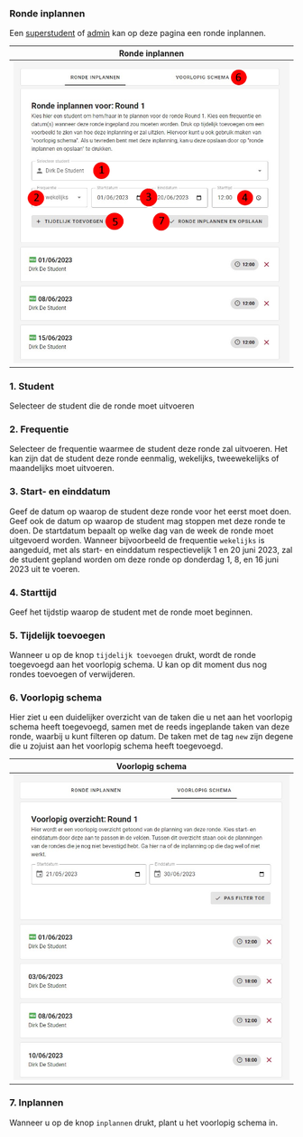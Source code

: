 ### Ronde inplannen
Een [superstudent](../../users/superstudent.md) of [admin](../../users/admin.md) kan op deze pagina een ronde inplannen.

|            Ronde inplannen             |
|:--------------------------------------:|
| ![](../../assets/schedule_round_1.jpg) |

### 1. Student
Selecteer de student die de ronde moet uitvoeren

### 2. Frequentie
Selecteer de frequentie waarmee de student deze ronde zal uitvoeren.
Het kan zijn dat de student deze ronde eenmalig, wekelijks, tweewekelijks of maandelijks moet uitvoeren.

### 3. Start- en einddatum
Geef de datum op waarop de student deze ronde voor het eerst moet doen.
Geef ook de datum op waarop de student mag stoppen met deze ronde te doen.
De startdatum bepaalt op welke dag van de week de ronde moet uitgevoerd worden.
Wanneer bijvoorbeeld de frequentie ``wekelijks`` is aangeduid, met als start- en einddatum
respectievelijk 1 en 20 juni 2023, zal de student gepland worden om deze ronde op donderdag 1, 8, en 16 juni 2023 uit te voeren.

### 4. Starttijd
Geef het tijdstip waarop de student met de ronde moet beginnen.

### 5. Tijdelijk toevoegen
Wanneer u op de knop ``tijdelijk toevoegen`` drukt, wordt de ronde toegevoegd aan het voorlopig schema.
U kan op dit moment dus nog rondes toevoegen of verwijderen.

### 6. Voorlopig schema
Hier ziet u een duidelijker overzicht van de taken die u net aan het voorlopig schema heeft toegevoegd,
samen met de reeds ingeplande taken van deze ronde,
waarbij u kunt filteren op datum.
De taken met de tag ``new`` zijn degene die u zojuist aan het voorlopig schema heeft toegevoegd.

|            Voorlopig schema            |
|:--------------------------------------:|
| ![](../../assets/schedule_round_2.jpg) |


### 7. Inplannen
Wanneer u op de knop ``inplannen`` drukt, plant u het voorlopig schema in.
